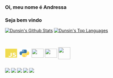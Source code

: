 ### Oi, meu nome é Andressa

### Seja bem vindo


<a href="https://github.com/AndressaSilva0"><img alt="Dunsin's Github Stats" src="https://github-readme-stats.vercel.app/api?username=AndressaSilva0&show_icons=true&count_private=true&theme=gruvbox" /></a>
<a href="https://github.com/AndressaSilva0"><img alt="Dunsin's Top Languages" src="https://github-readme-stats.vercel.app/api/top-langs/?username=AndressaSilva0&langs_count=8&count_private=true&layout=compact&theme=gruvbox"/></a>
##
<div style="display: inline_block"><br>
  <img align="center" alt="Rafa-Js" height="30" width="40" src="https://raw.githubusercontent.com/devicons/devicon/master/icons/javascript/javascript-plain.svg">
  <img align="center" alt="Rafa-Python" height="30" width="40" src="https://raw.githubusercontent.com/devicons/devicon/master/icons/python/python-original.svg">
  <img align="center" height="30" width="40" src="https://cdn.jsdelivr.net/gh/devicons/devicon/icons/c/c-original.svg" />
  <img align="center" height="30" width="40" src="https://cdn.jsdelivr.net/gh/devicons/devicon/icons/vscode/vscode-original.svg" />
  <img align="center" height="40" width="40" src="https://cdn.jsdelivr.net/gh/devicons/devicon/icons/java/java-plain-wordmark.svg" /> 
</div>

##

<div> 
  <a href="https://instagram.com/andressa.saturn?igshid=MTIyMzRjYmRlZg==" target="_blank"><img src="https://img.shields.io/badge/-Instagram-%23E4405F?style=for-the-badge&logo=instagram&logoColor=white" target="_blank"></a>
 	<a href="https://www.twitch.tv/andressasaturn" target="_blank"><img src="https://img.shields.io/badge/Twitch-9146FF?style=for-the-badge&logo=twitch&logoColor=white" target="_blank"></a>
  <a href = "mailto:andressasp68@gmail.com"><img src="https://img.shields.io/badge/-Gmail-%23333?style=for-the-badge&logo=gmail&logoColor=white" target="_blank"></a>
  <a href="https://www.linkedin.com/mwlite/in/andressa-silva-29430a218" target="_blank"><img src="https://img.shields.io/badge/-LinkedIn-%230077B5?style=for-the-badge&logo=linkedin&logoColor=white" target="_blank"></a> 
<a href="https://twitter.com/saturn_girlxxxx?t=wGEM85jVCe-lnfrveO51SQ&s=09" target="_blank"><img src="https://img.shields.io/badge/Twitter-1DA1F2?style=for-the-badge&logo=twitter&logoColor=white"></a>
</div>


